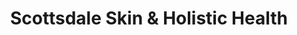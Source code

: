 ---
title: "Scottsdale Skin & Holistic Health"
url: /scottsdale/scottsdale-skin-and-holistic-health/
shop: beauty
---